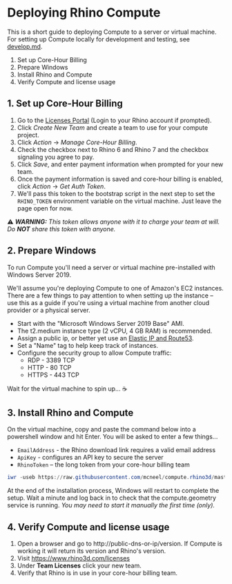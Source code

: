 # Deploying Rhino Compute

This is a short guide to deploying Compute to a server or virtual machine. For setting up Compute locally for development and testing, see [develop.md](develop.md).

1. Set up Core-Hour Billing
2. Prepare Windows
3. Install Rhino and Compute
4. Verify Compute and license usage

## 1. Set up Core-Hour Billing

1. Go to the [Licenses Portal](https://www.rhino3d.com/licenses?_forceEmpty=true) (Login to your Rhino account if prompted).
2. Click _Create New Team_ and create a team to use for your compute project.
3. Click _Action_ -> _Manage Core-Hour Billing_.
4. Check the checkbox next to Rhino 6 and Rhino 7 and the checkbox signaling you agree to pay.
5. Click _Save_, and enter payment information when prompted for your new team.
6. Once the payment information is saved and core-hour billing is enabled, click _Action_ -> _Get Auth Token_.
7. We'll pass this token to the bootstrap script in the next step to set the `RHINO_TOKEN` environment variable on the virtual machine. Just leave the page open for now.

⚠️ _**WARNING:** This token allows anyone with it to charge your team at will. Do **NOT** share this token with anyone._

## 2. Prepare Windows

To run Compute you'll need a server or virtual machine pre-installed with Windows Server 2019.

We'll assume you're deploying Compute to one of Amazon's EC2 instances. There are a few things to pay attention to when setting up the instance – use this as a guide if you're using a virtual machine from another cloud provider or a physical server.

* Start with the "Microsoft Windows Server 2019 Base" AMI.
* The t2.medium instance type (2 vCPU, 4 GB RAM) is recommended.
* Assign a public ip, or better yet use an [Elastic IP and Route53](https://docs.aws.amazon.com/Route53/latest/DeveloperGuide/routing-to-ec2-instance.html).
* Set a "Name" tag to help keep track of instances.
* Configure the security group to allow Compute traffic:
    * RDP - 3389 TCP
    * HTTP - 80 TCP
    * HTTPS - 443 TCP

Wait for the virtual machine to spin up... ☕️

## 3. Install Rhino and Compute

On the virtual machine, copy and paste the command below into a powershell window and hit Enter. You will be asked to enter a few things...

* `EmailAddress` - the Rhino download link requires a valid email address
* `ApiKey` - configures an API key to secure the server
* `RhinoToken` – the long token from your core-hour billing team

```powershell
iwr -useb https://raw.githubusercontent.com/mcneel/compute.rhino3d/master/script/bootstrap-server.ps1 -outfile bootstrap.ps1; .\bootstrap.ps1 -install
```
At the end of the installation process, Windows will restart to complete the setup. Wait a minute and log back in to check that the compute.geometry service is running. _You may need to start it manually the first time (only)._

## 4. Verify Compute and license usage

1. Open a browser and go to http://public-dns-or-ip/version. If Compute is working it will return its version and Rhino's version.
1. Visit https://www.rhino3d.com/licenses
1. Under **Team Licenses** click your new team.
1. Verify that Rhino is in use in your core-hour billing team.
